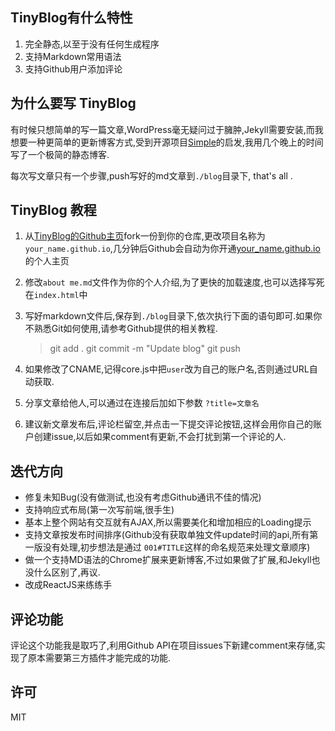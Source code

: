 ## TinyBlog有什么特性
1. 完全静态,以至于没有任何生成程序
2. 支持Markdown常用语法
3. 支持Github用户添加评论

## 为什么要写 TinyBlog
有时候只想简单的写一篇文章,WordPress毫无疑问过于臃肿,Jekyll需要安装,而我想要一种更简单的更新博客方式,受到开源项目[Simple](https://github.com/isnowfy/simple)的启发,我用几个晚上的时间写了一个极简的静态博客.

每次写文章只有一个步骤,push写好的md文章到`./blog`目录下, that's all .

## TinyBlog 教程
1. 从[TinyBlog的Github主页](https://github.com/YangHanqing/tinyblog)fork一份到你的仓库,更改项目名称为`your_name.github.io`,几分钟后Github会自动为你开通[your_name.github.io](yanghanqing.github.io)的个人主页

2. 修改`about me.md`文件作为你的个人介绍,为了更快的加载速度,也可以选择写死在`index.html`中

3. 写好markdown文件后,保存到`./blog`目录下,依次执行下面的语句即可.如果你不熟悉Git如何使用,请参考Github提供的相关教程.

	> git add .
	> git commit -m "Update blog"
	> git push
	
4. 如果修改了CNAME,记得core.js中把`user`改为自己的账户名,否则通过URL自动获取.
5. 分享文章给他人,可以通过在连接后加如下参数 `?title=文章名`
6. 建议新文章发布后,评论栏留空,并点击一下提交评论按钮,这样会用你自己的账户创建issue,以后如果comment有更新,不会打扰到第一个评论的人.

## 迭代方向
* 修复未知Bug(没有做测试,也没有考虑Github通讯不佳的情况)
* 支持响应式布局(第一次写前端,很手生)
* 基本上整个网站有交互就有AJAX,所以需要美化和增加相应的Loading提示
* 支持文章按发布时间排序(Github没有获取单独文件update时间的api,所有第一版没有处理,初步想法是通过 `001#TITLE`这样的命名规范来处理文章顺序)
* 做一个支持MD语法的Chrome扩展来更新博客,不过如果做了扩展,和Jekyll也没什么区别了,再议.
* 改成ReactJS来练练手

## 评论功能
评论这个功能我是取巧了,利用Github API在项目issues下新建comment来存储,实现了原本需要第三方插件才能完成的功能.
## 许可
MIT
	




